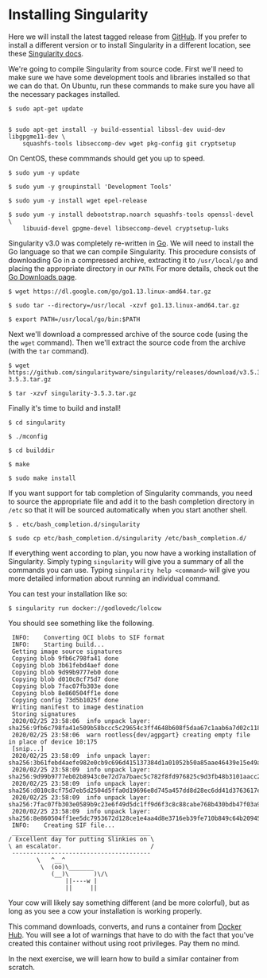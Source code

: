# Installing Singularity
Here we will install the latest tagged release from [GitHub](https://github.com/singularityware/singularity). If you prefer to install a different version or to install Singularity in a different location, see these [Singularity docs](https://sylabs.io/guides/3.5/admin-guide/installation.html).

We're going to compile Singularity from source code.  First we'll need to make sure we have some development tools and libraries installed so that we can do that.  On Ubuntu, run these commands to make sure you have all the necessary packages installed.

```
$ sudo apt-get update


$ sudo apt-get install -y build-essential libssl-dev uuid-dev libgpgme11-dev \
    squashfs-tools libseccomp-dev wget pkg-config git cryptsetup
```

On CentOS, these commmands should get you up to speed.

```
$ sudo yum -y update 

$ sudo yum -y groupinstall 'Development Tools'

$ sudo yum -y install wget epel-release

$ sudo yum -y install debootstrap.noarch squashfs-tools openssl-devel \
    libuuid-devel gpgme-devel libseccomp-devel cryptsetup-luks
```

Singularity v3.0 was completely re-written in [Go](https://golang.org/). We will need to install the Go language so that we can compile Singularity. This procedure consists of downloading Go in a compressed archive, extracting it to `/usr/local/go` and placing the appropriate directory in our `PATH`. For more details, check out the [Go Downloads page](https://golang.org/dl/).

```
$ wget https://dl.google.com/go/go1.13.linux-amd64.tar.gz

$ sudo tar --directory=/usr/local -xzvf go1.13.linux-amd64.tar.gz

$ export PATH=/usr/local/go/bin:$PATH
```

Next we'll download a compressed archive of the source code (using the the `wget` command). Then we'll extract the source code from the archive (with the `tar` command).

```
$ wget https://github.com/singularityware/singularity/releases/download/v3.5.3/singularity-3.5.3.tar.gz

$ tar -xzvf singularity-3.5.3.tar.gz
```

Finally it's time to build and install!

```
$ cd singularity

$ ./mconfig

$ cd builddir

$ make

$ sudo make install
```

If you want support for tab completion of Singularity commands, you need to source the appropriate file and add it to the bash completion directory in `/etc` so that it will be sourced automatically when you start another shell.

```
$ . etc/bash_completion.d/singularity

$ sudo cp etc/bash_completion.d/singularity /etc/bash_completion.d/
```

If everything went according to plan, you now have a working installation of Singularity.
Simply typing `singularity` will give you a summary of all the commands you can use.
Typing `singularity help <command>` will give you more detailed information about running an individual command.

You can test your installation like so:

```
$ singularity run docker://godlovedc/lolcow
```

You should see something like the following.

```
 INFO:    Converting OCI blobs to SIF format
 INFO:    Starting build...
 Getting image source signatures
 Copying blob 9fb6c798fa41 done
 Copying blob 3b61febd4aef done
 Copying blob 9d99b9777eb0 done
 Copying blob d010c8cf75d7 done
 Copying blob 7fac07fb303e done
 Copying blob 8e860504ff1e done
 Copying config 73d5b1025f done
 Writing manifest to image destination
 Storing signatures
 2020/02/25 23:58:06  info unpack layer: sha256:9fb6c798fa41e509b58bccc5c29654c3ff4648b608f5daa67c1aab6a7d02c118
 2020/02/25 23:58:06  warn rootless{dev/agpgart} creating empty file in place of device 10:175
 [snip...]
 2020/02/25 23:58:09  info unpack layer: sha256:3b61febd4aefe982e0cb9c696d415137384d1a01052b50a85aae46439e15e49a
 2020/02/25 23:58:09  info unpack layer: sha256:9d99b9777eb02b8943c0e72d7a7baec5c782f8fd976825c9d3fb48b3101aacc2
 2020/02/25 23:58:09  info unpack layer: sha256:d010c8cf75d7eb5d2504d5ffa0d19696e8d745a457dd8d28ec6dd41d3763617e
 2020/02/25 23:58:09  info unpack layer: sha256:7fac07fb303e0589b9c23e6f49d5dc1ff9d6f3c8c88cabe768b430bdb47f03a9
 2020/02/25 23:58:09  info unpack layer: sha256:8e860504ff1ee5dc7953672d128ce1e4aa4d8e3716eb39fe710b849c64b20945
 INFO:    Creating SIF file...
 _______________________________________
/ Excellent day for putting Slinkies on \
\ an escalator.                         /
 ---------------------------------------
        \   ^__^
         \  (oo)\_______
            (__)\       )\/\
                ||----w |
                ||     ||
```

Your cow will likely say something different (and be more colorful), but as long as you see a cow your installation is working properly.  

This command downloads, converts, and runs a container from [Docker Hub](https://hub.docker.com/r/godlovedc/lolcow/). You will see a lot of warnings that have to do with the fact that you've created this container without using root privileges. Pay them no mind. 

In the next exercise, we will learn how to build a similar container from scratch.
